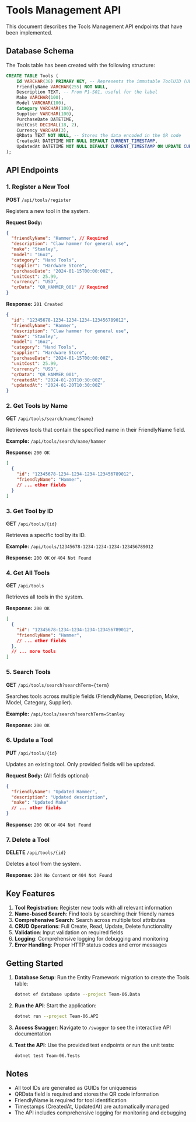 # Tools Management API

This document describes the Tools Management API endpoints that have been implemented.

## Database Schema

The Tools table has been created with the following structure:

```sql
CREATE TABLE Tools (
    Id VARCHAR(36) PRIMARY KEY, -- Represents the immutable ToolUID (UUID/GUID)
    FriendlyName VARCHAR(255) NOT NULL,
    Description TEXT, -- From P1-S01, useful for the label
    Make VARCHAR(100),
    Model VARCHAR(100),
    Category VARCHAR(100),
    Supplier VARCHAR(100),
    PurchaseDate DATETIME,
    UnitCost DECIMAL(18, 2),
    Currency VARCHAR(3),
    QRData TEXT NOT NULL, -- Stores the data encoded in the QR code
    CreatedAt DATETIME NOT NULL DEFAULT CURRENT_TIMESTAMP,
    UpdatedAt DATETIME NOT NULL DEFAULT CURRENT_TIMESTAMP ON UPDATE CURRENT_TIMESTAMP
);
```

## API Endpoints

### 1. Register a New Tool
**POST** `/api/tools/register`

Registers a new tool in the system.

**Request Body:**
```json
{
  "friendlyName": "Hammer", // Required
  "description": "Claw hammer for general use",
  "make": "Stanley",
  "model": "16oz",
  "category": "Hand Tools",
  "supplier": "Hardware Store",
  "purchaseDate": "2024-01-15T00:00:00Z",
  "unitCost": 25.99,
  "currency": "USD",
  "qrData": "QR_HAMMER_001" // Required
}
```

**Response:** `201 Created`
```json
{
  "id": "12345678-1234-1234-1234-123456789012",
  "friendlyName": "Hammer",
  "description": "Claw hammer for general use",
  "make": "Stanley",
  "model": "16oz",
  "category": "Hand Tools",
  "supplier": "Hardware Store",
  "purchaseDate": "2024-01-15T00:00:00Z",
  "unitCost": 25.99,
  "currency": "USD",
  "qrData": "QR_HAMMER_001",
  "createdAt": "2024-01-20T10:30:00Z",
  "updatedAt": "2024-01-20T10:30:00Z"
}
```

### 2. Get Tools by Name
**GET** `/api/tools/search/name/{name}`

Retrieves tools that contain the specified name in their FriendlyName field.

**Example:** `/api/tools/search/name/hammer`

**Response:** `200 OK`
```json
[
  {
    "id": "12345678-1234-1234-1234-123456789012",
    "friendlyName": "Hammer",
    // ... other fields
  }
]
```

### 3. Get Tool by ID
**GET** `/api/tools/{id}`

Retrieves a specific tool by its ID.

**Example:** `/api/tools/12345678-1234-1234-1234-123456789012`

**Response:** `200 OK` or `404 Not Found`

### 4. Get All Tools
**GET** `/api/tools`

Retrieves all tools in the system.

**Response:** `200 OK`
```json
[
  {
    "id": "12345678-1234-1234-1234-123456789012",
    "friendlyName": "Hammer",
    // ... other fields
  },
  // ... more tools
]
```

### 5. Search Tools
**GET** `/api/tools/search?searchTerm={term}`

Searches tools across multiple fields (FriendlyName, Description, Make, Model, Category, Supplier).

**Example:** `/api/tools/search?searchTerm=Stanley`

**Response:** `200 OK`

### 6. Update a Tool
**PUT** `/api/tools/{id}`

Updates an existing tool. Only provided fields will be updated.

**Request Body:** (All fields optional)
```json
{
  "friendlyName": "Updated Hammer",
  "description": "Updated description",
  "make": "Updated Make"
  // ... other fields
}
```

**Response:** `200 OK` or `404 Not Found`

### 7. Delete a Tool
**DELETE** `/api/tools/{id}`

Deletes a tool from the system.

**Response:** `204 No Content` or `404 Not Found`

## Key Features

1. **Tool Registration**: Register new tools with all relevant information
2. **Name-based Search**: Find tools by searching their friendly names
3. **Comprehensive Search**: Search across multiple tool attributes
4. **CRUD Operations**: Full Create, Read, Update, Delete functionality
5. **Validation**: Input validation on required fields
6. **Logging**: Comprehensive logging for debugging and monitoring
7. **Error Handling**: Proper HTTP status codes and error messages

## Getting Started

1. **Database Setup**: Run the Entity Framework migration to create the Tools table:
   ```bash
   dotnet ef database update --project Team-06.Data
   ```

2. **Run the API**: Start the application:
   ```bash
   dotnet run --project Team-06.API
   ```

3. **Access Swagger**: Navigate to `/swagger` to see the interactive API documentation

4. **Test the API**: Use the provided test endpoints or run the unit tests:
   ```bash
   dotnet test Team-06.Tests
   ```

## Notes

- All tool IDs are generated as GUIDs for uniqueness
- QRData field is required and stores the QR code information
- FriendlyName is required for tool identification
- Timestamps (CreatedAt, UpdatedAt) are automatically managed
- The API includes comprehensive logging for monitoring and debugging